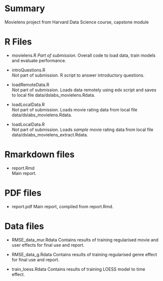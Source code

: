 # Summary
Movielens project from Harvard Data Science course, capstone module

# R Files
* movielens.R
_Part of submission_. Overall code to load data, train models and evaluate
performance.

* introQuestions.R        
_Not_ part of submission. R script to answer introductory questions.

* loadRemoteData.R        
_Not_ part of submission. Loads data remotely using edx script and saves to
local file data/dslabs_movielens.Rdata.
                                
* loadLocalData.R         
_Not_ part of submission. Loads movie rating data from local file
data/dslabs_movielens.Rdata.

* loadLocalData.R         
_Not_ part of submission. Loads _sample_ movie rating data from local file
data/dslabs_movielens_extract.Rdata.

# Rmarkdown files
* report.Rmd  
Main report.

# PDF files
* report.pdf
Main report, compiled from report.Rmd.

# Data files
* RMSE_data_mur.Rdata
Contains results of training regularised movie and user effects for final use
and report.

* RMSE_data_g.Rdata
Contains results of training regularised genre effect for final use and report.

* train_loess.Rdata
Contains results of training LOESS model to time effect.
